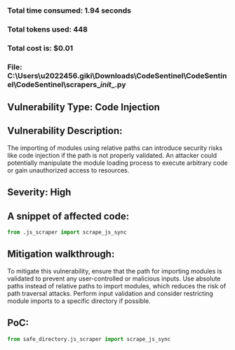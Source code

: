 ### Total time consumed: 1.94 seconds
### Total tokens used: 448
### Total cost is: $0.01
### File: C:\Users\u2022456.giki\Downloads\CodeSentinel\CodeSentinel\CodeSentinel\scrapers\__init__.py
## Vulnerability Type: Code Injection
## Vulnerability Description:
The importing of modules using relative paths can introduce security risks like code injection if the path is not properly validated. An attacker could potentially manipulate the module loading process to execute arbitrary code or gain unauthorized access to resources.
## Severity: High
## A snippet of affected code:
```python
from .js_scraper import scrape_js_sync
```
## Mitigation walkthrough:
To mitigate this vulnerability, ensure that the path for importing modules is validated to prevent any user-controlled or malicious inputs. Use absolute paths instead of relative paths to import modules, which reduces the risk of path traversal attacks. Perform input validation and consider restricting module imports to a specific directory if possible.
## PoC:
```python
from safe_directory.js_scraper import scrape_js_sync
```



